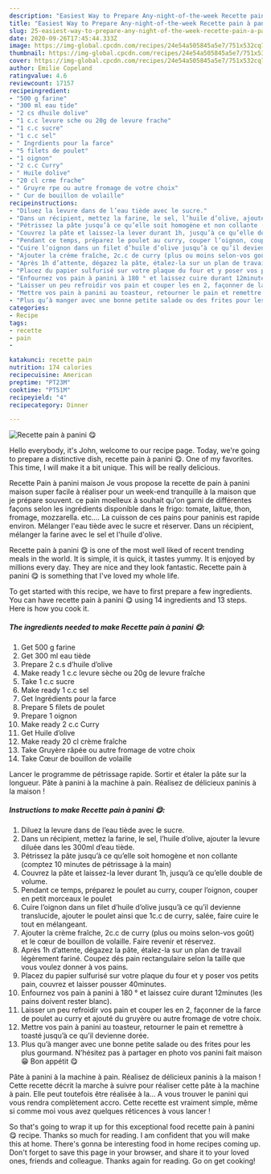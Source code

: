 ```yaml
---
description: "Easiest Way to Prepare Any-night-of-the-week Recette pain à panini 😋"
title: "Easiest Way to Prepare Any-night-of-the-week Recette pain à panini 😋"
slug: 25-easiest-way-to-prepare-any-night-of-the-week-recette-pain-a-panini
date: 2020-09-26T17:45:44.333Z
image: https://img-global.cpcdn.com/recipes/24e54a505845a5e7/751x532cq70/recette-pain-a-panini-😋-photo-principale-de-la-recette.jpg
thumbnail: https://img-global.cpcdn.com/recipes/24e54a505845a5e7/751x532cq70/recette-pain-a-panini-😋-photo-principale-de-la-recette.jpg
cover: https://img-global.cpcdn.com/recipes/24e54a505845a5e7/751x532cq70/recette-pain-a-panini-😋-photo-principale-de-la-recette.jpg
author: Emilie Copeland
ratingvalue: 4.6
reviewcount: 17157
recipeingredient:
- "500 g farine"
- "300 ml eau tide"
- "2 cs dhuile dolive"
- "1 c.c levure sche ou 20g de levure frache"
- "1 c.c sucre"
- "1 c.c sel"
- " Ingrdients pour la farce"
- "5 filets de poulet"
- "1 oignon"
- "2 c.c Curry"
- " Huile dolive"
- "20 cl crme frache"
- " Gruyre rpe ou autre fromage de votre choix"
- " Cur de bouillon de volaille"
recipeinstructions:
- "Diluez la levure dans de l’eau tiède avec le sucre."
- "Dans un récipient, mettez la farine, le sel, l’huile d’olive, ajouter la levure diluée dans les 300ml d’eau tiède."
- "Pétrissez la pâte jusqu’à ce qu’elle soit homogène et non collante (comptez 10 minutes de pétrissage à la main)"
- "Couvrez la pâte et laissez-la lever durant 1h, jusqu’à ce qu’elle double de volume."
- "Pendant ce temps, préparez le poulet au curry, couper l’oignon, couper en petit morceaux le poulet"
- "Cuire l’oignon dans un filet d’huile d’olive jusqu’à ce qu’il devienne translucide, ajouter le poulet ainsi que 1c.c de curry, salée, faire cuire le tout en mélangeant."
- "Ajouter la crème fraîche, 2c.c de curry (plus ou moins selon-vos goût) et le cœur de bouillon de volaille. Faire revenir et réservez."
- "Après 1h d’attente, dégazez la pâte, étalez-la sur un plan de travail légèrement fariné. Coupez dés pain rectangulaire selon la taille que vous voulez donner à vos pains."
- "Placez du papier sulfurisé sur votre plaque du four et y poser vos petits pain, couvrez et laisser pousser 40minutes."
- "Enfournez vos pain à panini à 180 ° et laissez cuire durant 12minutes (les pains doivent rester blanc)."
- "Laisser un peu refroidir vos pain et couper les en 2, façonner de la farce de poulet au curry et ajouté du gruyère ou autre fromage de votre choix."
- "Mettre vos pain à panini au toasteur, retourner le pain et remettre à toasté jusqu’à ce qu’il devienne dorée."
- "Plus qu’à manger avec une bonne petite salade ou des frites pour les plus gourmand. N’hésitez pas à partager en photo vos panini fait maison 😁 Bon appétit 😋"
categories:
- Recipe
tags:
- recette
- pain
- 

katakunci: recette pain  
nutrition: 174 calories
recipecuisine: American
preptime: "PT23M"
cooktime: "PT51M"
recipeyield: "4"
recipecategory: Dinner

---
```



![Recette pain à panini 😋](https://img-global.cpcdn.com/recipes/24e54a505845a5e7/751x532cq70/recette-pain-a-panini-😋-photo-principale-de-la-recette.jpg)

Hello everybody, it's John, welcome to our recipe page. Today, we're going to prepare a distinctive dish, recette pain à panini 😋. One of my favorites. This time, I will make it a bit unique. This will be really delicious.

Recette Pain à panini maison Je vous propose la recette de pain à panini maison super facile à réaliser pour un week-end tranquille à la maison que je prépare souvent. ce pain moelleux à souhait qu&#39;on garni de différentes façons selon les ingrédients disponible dans le frigo: tomate, laitue, thon, fromage, mozzarella. etc…. La cuisson de ces pains pour paninis est rapide environ. Mélanger l&#39;eau tiède avec le sucre et réserver. Dans un récipient, mélanger la farine avec le sel et l&#39;huile d&#39;olive.

Recette pain à panini 😋 is one of the most well liked of recent trending meals in the world. It is simple, it is quick, it tastes yummy. It is enjoyed by millions every day. They are nice and they look fantastic. Recette pain à panini 😋 is something that I've loved my whole life.


To get started with this recipe, we have to first prepare a few ingredients. You can have recette pain à panini 😋 using 14 ingredients and 13 steps. Here is how you cook it.

<!--inarticleads1-->

##### The ingredients needed to make Recette pain à panini 😋:

1. Get 500 g farine
1. Get 300 ml eau tiède
1. Prepare 2 c.s d’huile d’olive
1. Make ready 1 c.c levure sèche ou 20g de levure fraîche
1. Take 1 c.c sucre
1. Make ready 1 c.c sel
1. Get  Ingrédients pour la farce
1. Prepare 5 filets de poulet
1. Prepare 1 oignon
1. Make ready 2 c.c Curry
1. Get  Huile d’olive
1. Make ready 20 cl crème fraîche
1. Take  Gruyère râpée ou autre fromage de votre choix
1. Take  Cœur de bouillon de volaille


Lancer le programme de pétrissage rapide. Sortir et étaler la pâte sur la longueur. Pâte à panini à la machine à pain. Réalisez de délicieux paninis à la maison ! 

<!--inarticleads2-->

##### Instructions to make Recette pain à panini 😋:

1. Diluez la levure dans de l’eau tiède avec le sucre.
1. Dans un récipient, mettez la farine, le sel, l’huile d’olive, ajouter la levure diluée dans les 300ml d’eau tiède.
1. Pétrissez la pâte jusqu’à ce qu’elle soit homogène et non collante (comptez 10 minutes de pétrissage à la main)
1. Couvrez la pâte et laissez-la lever durant 1h, jusqu’à ce qu’elle double de volume.
1. Pendant ce temps, préparez le poulet au curry, couper l’oignon, couper en petit morceaux le poulet
1. Cuire l’oignon dans un filet d’huile d’olive jusqu’à ce qu’il devienne translucide, ajouter le poulet ainsi que 1c.c de curry, salée, faire cuire le tout en mélangeant.
1. Ajouter la crème fraîche, 2c.c de curry (plus ou moins selon-vos goût) et le cœur de bouillon de volaille. Faire revenir et réservez.
1. Après 1h d’attente, dégazez la pâte, étalez-la sur un plan de travail légèrement fariné. Coupez dés pain rectangulaire selon la taille que vous voulez donner à vos pains.
1. Placez du papier sulfurisé sur votre plaque du four et y poser vos petits pain, couvrez et laisser pousser 40minutes.
1. Enfournez vos pain à panini à 180 ° et laissez cuire durant 12minutes (les pains doivent rester blanc).
1. Laisser un peu refroidir vos pain et couper les en 2, façonner de la farce de poulet au curry et ajouté du gruyère ou autre fromage de votre choix.
1. Mettre vos pain à panini au toasteur, retourner le pain et remettre à toasté jusqu’à ce qu’il devienne dorée.
1. Plus qu’à manger avec une bonne petite salade ou des frites pour les plus gourmand. N’hésitez pas à partager en photo vos panini fait maison 😁 Bon appétit 😋


Pâte à panini à la machine à pain. Réalisez de délicieux paninis à la maison ! Cette recette décrit la marche à suivre pour réaliser cette pâte à la machine à pain. Elle peut toutefois être réalisée à la… A vous trouver le panini qui vous rendra complètement accro. Cette recette est vraiment simple, même si comme moi vous avez quelques réticences à vous lancer ! 

So that's going to wrap it up for this exceptional food recette pain à panini 😋 recipe. Thanks so much for reading. I am confident that you will make this at home. There's gonna be interesting food in home recipes coming up. Don't forget to save this page in your browser, and share it to your loved ones, friends and colleague. Thanks again for reading. Go on get cooking!
